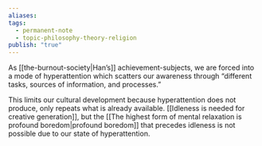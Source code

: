 ```yaml
---
aliases: 
tags:
  - permanent-note
  - topic-philosophy-theory-religion
publish: "true"
---
```

As [[the-burnout-society|Han’s]] achievement-subjects, we are forced into a mode of hyperattention which scatters our awareness through “different tasks, sources of information, and processes.”

This limits our cultural development because hyperattention does not produce, only repeats what is already available. [[Idleness is needed for creative generation]], but the [[The highest form of mental relaxation is profound boredom|profound boredom]] that precedes idleness is not possible due to our state of hyperattention.